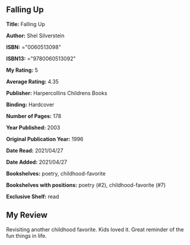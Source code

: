 ## Falling Up

**Title:** Falling Up

**Author:** Shel Silverstein

**ISBN:** ="0060513098"

**ISBN13:** ="9780060513092"

**My Rating:** 5

**Average Rating:** 4.35

**Publisher:** Harpercollins Childrens Books

**Binding:** Hardcover

**Number of Pages:** 178

**Year Published:** 2003

**Original Publication Year:** 1996

**Date Read:** 2021/04/27

**Date Added:** 2021/04/27

**Bookshelves:** poetry, childhood-favorite

**Bookshelves with positions:** poetry (#2), childhood-favorite (#7)

**Exclusive Shelf:** read


## My Review

Revisiting another childhood favorite. Kids loved it. Great reminder of the fun things in life.

